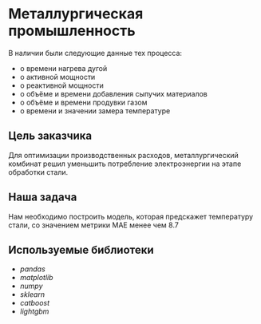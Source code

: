 # Металлургическая промышленность
В наличии были следующие данные тех процесса:  

- о времени нагрева дугой
- о активной мощности
- о реактивной мощности
- о объёме и времени добавления сыпучих материалов
- о объёме и времени продувки газом 
- о времени и значении замера температуре

## Цель заказчика 
Для оптимизации производственных расходов, металлургический комбинат решил уменьшить потребление электроэнергии на этапе обработки стали. 
 

## Наша задача
Нам необходимо построить модель, которая предскажет температуру стали, со значением метрики МАЕ менее чем 8.7

## Используемые библиотеки

- *pandas*
- *matplotlib*
- *numpy*
- *sklearn* 
- *catboost* 
- *lightgbm*  